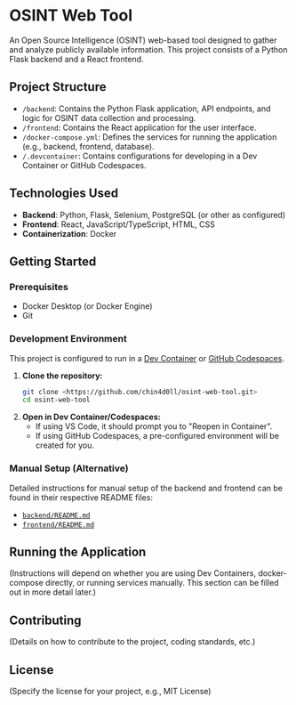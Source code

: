 # OSINT Web Tool

An Open Source Intelligence (OSINT) web-based tool designed to gather and analyze publicly available information. This project consists of a Python Flask backend and a React frontend.

## Project Structure

- `/backend`: Contains the Python Flask application, API endpoints, and logic for OSINT data collection and processing.
- `/frontend`: Contains the React application for the user interface.
- `/docker-compose.yml`: Defines the services for running the application (e.g., backend, frontend, database).
- `/.devcontainer`: Contains configurations for developing in a Dev Container or GitHub Codespaces.

## Technologies Used

- **Backend**: Python, Flask, Selenium, PostgreSQL (or other as configured)
- **Frontend**: React, JavaScript/TypeScript, HTML, CSS
- **Containerization**: Docker

## Getting Started

### Prerequisites

- Docker Desktop (or Docker Engine)
- Git

### Development Environment

This project is configured to run in a [Dev Container](https://code.visualstudio.com/docs/remote/containers) or [GitHub Codespaces](https://github.com/features/codespaces).

1.  **Clone the repository:**
    ```bash
    git clone <https://github.com/chin4d0ll/osint-web-tool.git>
    cd osint-web-tool
    ```
2.  **Open in Dev Container/Codespaces:**
    - If using VS Code, it should prompt you to "Reopen in Container".
    - If using GitHub Codespaces, a pre-configured environment will be created for you.

### Manual Setup (Alternative)

Detailed instructions for manual setup of the backend and frontend can be found in their respective README files:

- [`backend/README.md`](backend/README.md)
- [`frontend/README.md`](frontend/README.md)

## Running the Application

(Instructions will depend on whether you are using Dev Containers, docker-compose directly, or running services manually. This section can be filled out in more detail later.)

## Contributing

(Details on how to contribute to the project, coding standards, etc.)

## License

(Specify the license for your project, e.g., MIT License)
